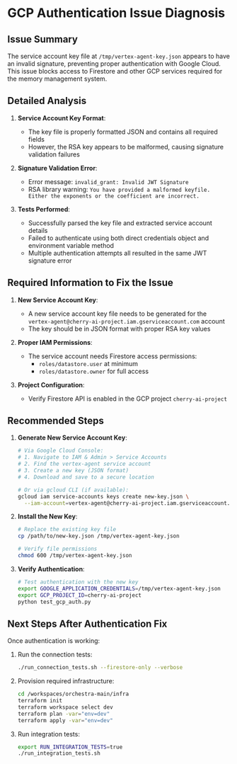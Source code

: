 # GCP Authentication Issue Diagnosis

## Issue Summary

The service account key file at `/tmp/vertex-agent-key.json` appears to have an invalid signature, preventing proper authentication with Google Cloud. This issue blocks access to Firestore and other GCP services required for the memory management system.

## Detailed Analysis

1. **Service Account Key Format**: 
   - The key file is properly formatted JSON and contains all required fields
   - However, the RSA key appears to be malformed, causing signature validation failures

2. **Signature Validation Error**:
   - Error message: `invalid_grant: Invalid JWT Signature`
   - RSA library warning: `You have provided a malformed keyfile. Either the exponents or the coefficient are incorrect.`

3. **Tests Performed**:
   - Successfully parsed the key file and extracted service account details
   - Failed to authenticate using both direct credentials object and environment variable method
   - Multiple authentication attempts all resulted in the same JWT signature error

## Required Information to Fix the Issue

1. **New Service Account Key**:
   - A new service account key file needs to be generated for the `vertex-agent@cherry-ai-project.iam.gserviceaccount.com` account
   - The key should be in JSON format with proper RSA key values

2. **Proper IAM Permissions**:
   - The service account needs Firestore access permissions:
     - `roles/datastore.user` at minimum
     - `roles/datastore.owner` for full access

3. **Project Configuration**:
   - Verify Firestore API is enabled in the GCP project `cherry-ai-project`

## Recommended Steps

1. **Generate New Service Account Key**:
   ```bash
   # Via Google Cloud Console:
   # 1. Navigate to IAM & Admin > Service Accounts
   # 2. Find the vertex-agent service account
   # 3. Create a new key (JSON format)
   # 4. Download and save to a secure location

   # Or via gcloud CLI (if available):
   gcloud iam service-accounts keys create new-key.json \
     --iam-account=vertex-agent@cherry-ai-project.iam.gserviceaccount.com
   ```

2. **Install the New Key**:
   ```bash
   # Replace the existing key file
   cp /path/to/new-key.json /tmp/vertex-agent-key.json
   
   # Verify file permissions
   chmod 600 /tmp/vertex-agent-key.json
   ```

3. **Verify Authentication**:
   ```bash
   # Test authentication with the new key
   export GOOGLE_APPLICATION_CREDENTIALS=/tmp/vertex-agent-key.json
   export GCP_PROJECT_ID=cherry-ai-project
   python test_gcp_auth.py
   ```

## Next Steps After Authentication Fix

Once authentication is working:

1. Run the connection tests:
   ```bash
   ./run_connection_tests.sh --firestore-only --verbose
   ```

2. Provision required infrastructure:
   ```bash
   cd /workspaces/orchestra-main/infra
   terraform init
   terraform workspace select dev
   terraform plan -var="env=dev"
   terraform apply -var="env=dev"
   ```

3. Run integration tests:
   ```bash
   export RUN_INTEGRATION_TESTS=true
   ./run_integration_tests.sh
   ```
